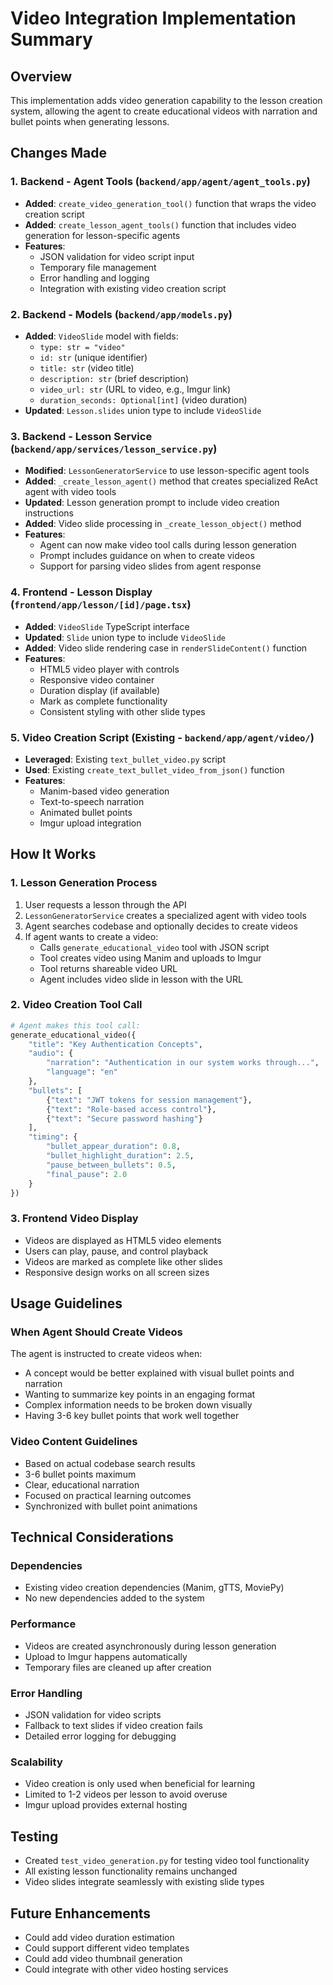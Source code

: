 # Video Integration Implementation Summary

## Overview
This implementation adds video generation capability to the lesson creation system, allowing the agent to create educational videos with narration and bullet points when generating lessons.

## Changes Made

### 1. Backend - Agent Tools (`backend/app/agent/agent_tools.py`)
- **Added**: `create_video_generation_tool()` function that wraps the video creation script
- **Added**: `create_lesson_agent_tools()` function that includes video generation for lesson-specific agents
- **Features**: 
  - JSON validation for video script input
  - Temporary file management
  - Error handling and logging
  - Integration with existing video creation script

### 2. Backend - Models (`backend/app/models.py`)
- **Added**: `VideoSlide` model with fields:
  - `type: str = "video"`
  - `id: str` (unique identifier)
  - `title: str` (video title)
  - `description: str` (brief description)
  - `video_url: str` (URL to video, e.g., Imgur link)
  - `duration_seconds: Optional[int]` (video duration)
- **Updated**: `Lesson.slides` union type to include `VideoSlide`

### 3. Backend - Lesson Service (`backend/app/services/lesson_service.py`)
- **Modified**: `LessonGeneratorService` to use lesson-specific agent tools
- **Added**: `_create_lesson_agent()` method that creates specialized ReAct agent with video tools
- **Updated**: Lesson generation prompt to include video creation instructions
- **Added**: Video slide processing in `_create_lesson_object()` method
- **Features**:
  - Agent can now make video tool calls during lesson generation
  - Prompt includes guidance on when to create videos
  - Support for parsing video slides from agent response

### 4. Frontend - Lesson Display (`frontend/app/lesson/[id]/page.tsx`)
- **Added**: `VideoSlide` TypeScript interface
- **Updated**: `Slide` union type to include `VideoSlide`
- **Added**: Video slide rendering case in `renderSlideContent()` function
- **Features**:
  - HTML5 video player with controls
  - Responsive video container
  - Duration display (if available)
  - Mark as complete functionality
  - Consistent styling with other slide types

### 5. Video Creation Script (Existing - `backend/app/agent/video/`)
- **Leveraged**: Existing `text_bullet_video.py` script
- **Used**: Existing `create_text_bullet_video_from_json()` function
- **Features**: 
  - Manim-based video generation
  - Text-to-speech narration
  - Animated bullet points
  - Imgur upload integration

## How It Works

### 1. Lesson Generation Process
1. User requests a lesson through the API
2. `LessonGeneratorService` creates a specialized agent with video tools
3. Agent searches codebase and optionally decides to create videos
4. If agent wants to create a video:
   - Calls `generate_educational_video` tool with JSON script
   - Tool creates video using Manim and uploads to Imgur
   - Tool returns shareable video URL
   - Agent includes video slide in lesson with the URL

### 2. Video Creation Tool Call
```python
# Agent makes this tool call:
generate_educational_video({
    "title": "Key Authentication Concepts",
    "audio": {
        "narration": "Authentication in our system works through...",
        "language": "en"
    },
    "bullets": [
        {"text": "JWT tokens for session management"},
        {"text": "Role-based access control"},
        {"text": "Secure password hashing"}
    ],
    "timing": {
        "bullet_appear_duration": 0.8,
        "bullet_highlight_duration": 2.5,
        "pause_between_bullets": 0.5,
        "final_pause": 2.0
    }
})
```

### 3. Frontend Video Display
- Videos are displayed as HTML5 video elements
- Users can play, pause, and control playback
- Videos are marked as complete like other slides
- Responsive design works on all screen sizes

## Usage Guidelines

### When Agent Should Create Videos
The agent is instructed to create videos when:
- A concept would be better explained with visual bullet points and narration
- Wanting to summarize key points in an engaging format
- Complex information needs to be broken down visually
- Having 3-6 key bullet points that work well together

### Video Content Guidelines
- Based on actual codebase search results
- 3-6 bullet points maximum
- Clear, educational narration
- Focused on practical learning outcomes
- Synchronized with bullet point animations

## Technical Considerations

### Dependencies
- Existing video creation dependencies (Manim, gTTS, MoviePy)
- No new dependencies added to the system

### Performance
- Videos are created asynchronously during lesson generation
- Upload to Imgur happens automatically
- Temporary files are cleaned up after creation

### Error Handling
- JSON validation for video scripts
- Fallback to text slides if video creation fails
- Detailed error logging for debugging

### Scalability
- Video creation is only used when beneficial for learning
- Limited to 1-2 videos per lesson to avoid overuse
- Imgur upload provides external hosting

## Testing
- Created `test_video_generation.py` for testing video tool functionality
- All existing lesson functionality remains unchanged
- Video slides integrate seamlessly with existing slide types

## Future Enhancements
- Could add video duration estimation
- Could support different video templates
- Could add video thumbnail generation
- Could integrate with other video hosting services
